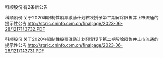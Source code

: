 科顺股份 有2条新公告 

科顺股份:关于2020年限制性股票激励计划首次授予第三期解除限售并上市流通的提示性公告 http://static.cninfo.com.cn/finalpage/2023-06-28/1217143732.PDF 

科顺股份:关于2020年限制性股票激励计划预留授予第二期解除限售并上市流通的提示性公告 http://static.cninfo.com.cn/finalpage/2023-06-28/1217143731.PDF 

